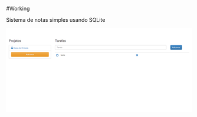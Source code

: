 #Working

Sistema de notas simples usando SQLite

![working](https://raw.githubusercontent.com/fvaller/working/master/screenshot.png)